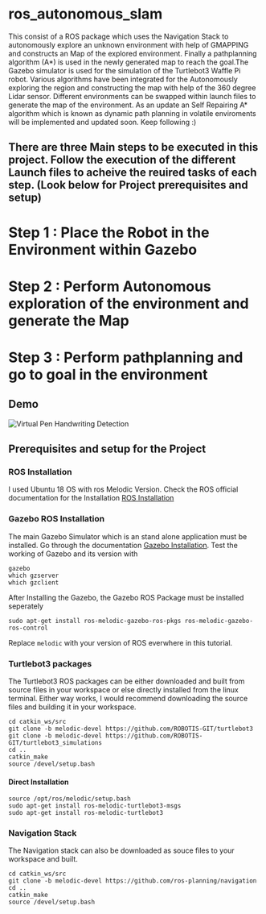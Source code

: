 # ros_autonomous_slam

This consist of a ROS package which uses the Navigation Stack to autonomously explore an unknown environment with help of GMAPPING and constructs an Map of the explored environment. Finally a pathplanning algorithm (A*) is used in the newly generated map to reach the goal.The Gazebo simulator is used for the simulation of the Turtlebot3 Waffle Pi robot. Various algorithms have been integrated for the Autonomously exploring the region and constructing the map with help of the 360 degree Lidar sensor. Different environments can be swapped within launch files to generate the map of the environment. As an update an Self Repairing A* algorithm which is known as dynamic path planning in volatile enviroments will be implemented and updated soon. Keep following :) 

## There are three Main steps to be executed in this project. Follow the execution of the different Launch files to acheive the reuired tasks of each step. (Look below for Project prerequisites and setup)

# Step 1 : Place the Robot in the Environment within Gazebo
# Step 2 : Perform Autonomous exploration of the environment and generate the Map
# Step 3 : Perform pathplanning and go to goal in the environment

## Demo
![Virtual Pen Handwriting Detection](demo.gif)

## Prerequisites and setup for the Project
### ROS Installation
I used Ubuntu 18 OS with ros Melodic Version. Check the ROS official documentation for the Installation
[ROS Installation](http://wiki.ros.org/melodic/Installation/Ubuntu)

### Gazebo ROS Installation
The main Gazebo Simulator which is an stand alone application must be installed. Go through the documentation
[Gazebo Installation](http://gazebosim.org/tutorials?tut=install_ubuntu&cat=install).
Test the working of Gazebo and its version with 
```
gazebo
which gzserver
which gzclient
```
After Installing the Gazebo, the Gazebo ROS Package must be installed seperately
```
sudo apt-get install ros-melodic-gazebo-ros-pkgs ros-melodic-gazebo-ros-control
```
Replace `melodic` with your version of ROS everwhere in this tutorial.
### Turtlebot3 packages
The Turtlebot3 ROS packages can be either downloaded and built from source files in your workspace
or else directly installed from the linux terminal. Either way works, I would recommend downloading the source files and building it in your workspace.
```
cd catkin_ws/src
git clone -b melodic-devel https://github.com/ROBOTIS-GIT/turtlebot3
git clone -b melodic-devel https://github.com/ROBOTIS-GIT/turtlebot3_simulations
cd ..
catkin_make
source /devel/setup.bash
```
#### Direct Installation
```
source /opt/ros/melodic/setup.bash
sudo apt-get install ros-melodic-turtlebot3-msgs
sudo apt-get install ros-melodic-turtlebot3
```
### Navigation Stack
The Navigation stack can also be downloaded as souce files to your workspace and built.
```
cd catkin_ws/src
git clone -b melodic-devel https://github.com/ros-planning/navigation
cd ..
catkin_make
source /devel/setup.bash
```


